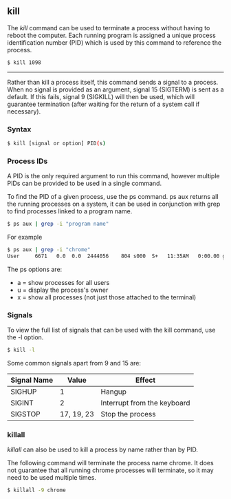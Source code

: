 kill
---

The *kill* command can be used to terminate a process without having to reboot the computer. Each running program is assigned a unique process identification number (PID) which is used by this command to reference the process.

~~~ bash
$ kill 1098
~~~

---

Rather than kill a process itself, this command sends a signal to a process. When no signal is provided as an argument, signal 15 (SIGTERM) is sent as a default. If this fails, signal 9 (SIGKILL) will then be used, which will guarantee termination (after waiting for the return of a system call if necessary). 

### Syntax

~~~ bash
$ kill [signal or option] PID(s)
~~~

### Process IDs

A PID is the only required argument to run this command, however multiple PIDs can be provided to be used in a single command.

To find the PID of a given process, use the ps command. ps aux returns all the running processes on a system, it can be used in conjunction with grep to find processes linked to a program name. 

~~~ bash
$ ps aux | grep -i "program name"
~~~

For example

~~~ bash
$ ps aux | grep -i "chrome"
User     6671   0.0  0.0  2444056    804 s000  S+   11:35AM   0:00.00 grep chrome
~~~

The ps options are:
* a = show processes for all users
* u = display the process's owner
* x = show all processes (not just those attached to the terminal)


### Signals

To view the full list of signals that can be used with the kill command, use the -l option. 
~~~ bash
$ kill -l
~~~

Some common signals apart from 9 and 15 are:

| Signal Name | Value      | Effect                      |
|-------------|------------|-----------------------------|
| SIGHUP      | 1          | Hangup                      |
| SIGINT      | 2          | Interrupt from the keyboard |
| SIGSTOP     | 17, 19, 23 | Stop the process            |


### killall

*killall* can also be used to kill a process by name rather than by PID.

The following command will terminate the process name chrome. It does not guarantee that all running chrome processes will terminate, so it may need to be used multiple times. 

~~~ bash
$ killall -9 chrome
~~~

